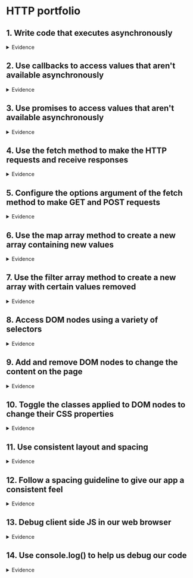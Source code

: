 # HTTP portfolio


## 1. Write code that executes asynchronously
<details>
  <summary>Evidence</summary>
  <br>
  JavaScript is a “single-threaded” language. This means things generally happen one at a time, in the order you wrote the code. When something needs to happen out of this order, we call it “asynchronous” (“async” for short). JavaScript handles this using a “queue”. Anything async gets pushed out of the main running order and into the queue. Once JS finishes what it was doing it moves on to the first thing in the queue.
  
  
  |![Async explanation](http://mariechatfield.com/tutorials/assets/async/diagram_async_02.png)|
  |:--:|
  |*Above: Async Function diagram explanation*|
  
  <br>
  
  By using the fetch API method I was able to write code that executes asynchronously. You can view the entire project and code [**here**](https://github.com/fac26/CatsDogsOrMovies)
  
  
</details>

## 2. Use callbacks to access values that aren't available asynchronously 
<details>
  <summary>Evidence</summary>
  <br>
  I used the showMovies() callback function within the async function getMovies(). With the purpose of this function being that it accesses the title, poster_path(the poster image), vote_average (The user score for that movie based on people rating it between 0 and 10), overview (the movie description) and the ID.
  
  
  You can seen an example of this below:
  
  
  ```JS
  function showMovies(data) {
  main.innerHTML = "";
  data.forEach((movie) => {
    const { title, poster_path, vote_average, overview, id } = movie;
    const movieEl = document.createElement("div");
    movieEl.classList.add("movie");
  ```
</details>

## 3. Use promises to access values that aren't available asynchronously
<details>
  <summary>Evidence</summary>
  <br>
  From the below code snippet you can see that we must first fetch some data from a server. It takes two arguments: the URL you want to send the request to and an options object.  From this we will receive a promise that will eventually represent the server’s response (when the network request completes).
 
  
  We must then access the promises value. Since the API returns JSON-formatted data we can use the response.json() method, shortened to res.json() here, to access it. The .json() method also returns a promise, so we need to use another .then() to access the value.
  
  
  In the end we can log the values we get from the response in the form of data with the line console.log(data.results)
  
  
  ```JS
  function getMovies(url) {
  lastUrl = url;
  fetch(url)
    .then((res) => res.json())
    .then((data) => {
      console.log(data.results);
  ```
  </details>

## 4. Use the fetch method to make the HTTP requests and receive responses
<details>
  <summary>Evidence</summary>
  <br>
  Similar to evidence #3
  
   From the below code snippet you can see that we must first fetch some data from a server. It takes two arguments: the URL you want to send the request to and an options object.  From this we will receive a promise that will eventually represent the server’s response (when the network request completes).
 
  We must then access the promises value. Since the API returns JSON-formatted data we can use the response.json() method, shortened to res.json() here, to access it. The .json() method also returns a promise, so we need to use another .then() to access the value.
  
  In the end we can log the values we get from the response in the form of data with the line console.log(data.results)
  
  ```JS
  function getMovies(url) {
  lastUrl = url;
  fetch(url)
    .then((res) => res.json())
    .then((data) => {
      console.log(data.results);
  ```
  </details>

## 5. Configure the options argument of the fetch method to make GET and POST requests
<details>
  <summary>Evidence</summary>
  </details>
  
## 6. Use the map array method to create a new array containing new values
<details>
  <summary>Evidence</summary>
  </details>
  
## 7. Use the filter array method to create a new array with certain values removed
<details>
  <summary>Evidence</summary>
  </details>

## 8. Access DOM nodes using a variety of selectors
<details>
  <summary>Evidence</summary>
  <br>
  I have used various selectors throughout this project. You can see an example of this in the code snippet below.
  
  ```JS
  const main = document.getElementById("main");
const form = document.getElementById("form");
const search = document.getElementById("search");
const tagsEl = document.getElementById("tags");
const hamburger = document.getElementById("hamburger");
const navMenu = document.getElementById("nav-menu");
const prev = document.getElementById("previous");
const next = document.getElementById("next");
const current = document.getElementById("current");
  ```
  
  </details>
  
## 9. Add and remove DOM nodes to change the content on the page
<details>
  <summary>Evidence</summary>
  <br>
  
  For this project I wanted to be able to create "movie cards" dynamically, so that as the TMDB API was updated so to would the displayed movies on the app. Below is code snippet for the showMovies() function that creates a div element with the class movie. Within this element the title, the film description, the film poster and average user score can be filled in from the data that is fetched from the TMDB API. 
  
  ```JS
  function showMovies(data) {
  main.innerHTML = "";
  data.forEach((movie) => {
    const { title, poster_path, vote_average, overview, id } = movie;
    const movieEl = document.createElement("div");
    movieEl.classList.add("movie");
    movieEl.innerHTML = `
    <img src="${
      movie.poster_path
        ? IMAGE_URL + movie.poster_path
        : "https://www.cinemahalls.com/wp-content/uploads/2019/10/Picture-Not-Available-1.jpg"
    }"
    alt="${title} image"
  />
  <div class="movie-info">
    <h3>${title}</h3>
    <span class="${getColor(vote_average)}">${vote_average}</span>
  </div>
  <div class="overview">
    <h3>${title}</h3>
    ${overview}
    <br />
    <button class="watch-trailer" id="${id}">Watch trailer</button>
  </div>`;

    main.appendChild(movieEl);

    document.getElementById(id).addEventListener("click", () => {
      console.log(id);
      openNav(movie);
    });
  });
}
  ```
  </details>

## 10. Toggle the classes applied to DOM nodes to change their CSS properties
<details>
  <summary>Evidence</summary>
  <br> 
  Similar to some of my other projects, I have used the classList.add or classList.remove methods to change the css properties of various elements throughout this project. 
  
  An example of this can be seen below:
  
  ```JS
  current.innerText = currentPage;
        if (currentPage <= 1) {
          prev.classList.add("disabled");
          next.classList.remove("disabled");
        } else if (currentPage >= totalPages) {
          prev.classList.remove("disabled");
          next.classList.add("disabled");
        } else {
          prev.classList.remove("disabled");
          next.classList.remove("disabled");
        }
  ```
  
  Here the if else statement checks to see what page the user is currently on before doing one of three things: 
  
  
  1. If the user is on the first page **the previous button will be disabled** and **have settings applied to it** to show the user they cant click it.
  2. If the user is on the last page **the next button will be disabled** and **have settings applied to it** to show the user they cant click it.
  3. If the user isn't on the first page or last page **both the previous and next button will have the class "disabled" removed** and the test of the button will appear white indicating the user can go to the next or previous page.
  
  </details>
  
## 11. Use consistent layout and spacing
<details>
  <summary>Evidence</summary>
  <br>
  With this project I tried to have a consistent look to the app, utilising CSS grids to space out the movie cards regardless of the device it was being displayed on.
  
  |![image](https://user-images.githubusercontent.com/101563800/206185802-52e52a94-e8b7-482e-b32b-e59a75a6193c.png)|
  |:--:|
  |*Above: Consistent layout and spacing for the movie cards*|
  
  Below is the code that allows me to achieve this look
  
  ```CS
  main {
  display: grid;
  grid-template-columns: auto auto auto auto;
  justify-content: center;
}

.movie {
  width: 425px;
  margin: 1rem;
  background-color: var(--secondary-color);
  box-shadow: 0 4px 5px rgba(0, 0, 0, 0.2);
  position: relative;
  overflow: hidden;
  border-radius: 3px;
}
  ```
  </details>
  
## 12. Follow a spacing guideline to give our app a consistent feel
<details>
  <summary>Evidence</summary>
  </details>
  
## 13. Debug client side JS in our web browser
<details>
  <summary>Evidence</summary>
  </details>
  
## 14. Use console.log() to help us debug our code
<details>
  <summary>Evidence</summary>
  <br>
  
  ```JS
  function getMovies(url) {
  lastUrl = url;
  fetch(url)
    .then((res) => res.json())
    .then((data) => {
      console.log(data.results);
  ```
  I have used the console.log() method here to check that the data is being fetched and loaded from the TMDB API. This would be useful when creating a function that could check to see if the TMDB server is available and throw out an error if it isn't.
  
  </details>

